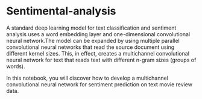 # Sentimental-analysis

A standard deep learning model for text classification and sentiment analysis uses a word embedding layer and 
one-dimensional convolutional neural network.The model can be expanded by using multiple parallel convolutional 
neural networks that read the source document using different kernel sizes. This, in effect, creates a multichannel 
convolutional neural network for text that reads text with different n-gram sizes (groups of words).

In this notebook, you will discover how to develop a multichannel convolutional neural network for 
sentiment prediction on text movie review data.
